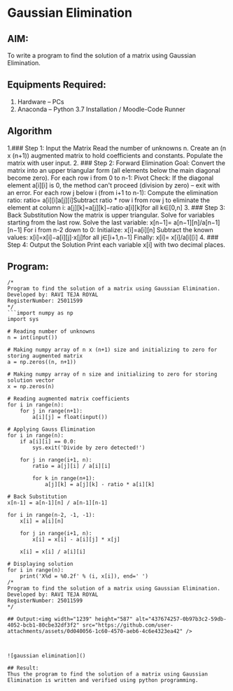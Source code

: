 # Gaussian Elimination

## AIM:
To write a program to find the solution of a matrix using Gaussian Elimination.

## Equipments Required:
1. Hardware – PCs
2. Anaconda – Python 3.7 Installation / Moodle-Code Runner

## Algorithm
1.### Step 1: Input the Matrix
Read the number of unknowns n.
Create an (n x (n+1)) augmented matrix to hold coefficients and constants.
Populate the matrix with user input. 
2. ### Step 2: Forward Elimination
Goal: Convert the matrix into an upper triangular form (all elements below the main diagonal become zero).
For each row i from 0 to n-1:
Pivot Check: If the diagonal element a[i][i] is 0, the method can't proceed (division by zero) – exit with an error.
For each row j below i (from i+1 to n-1):
Compute the elimination ratio: ratio= a[i][i]a[j][i]​
Subtract ratio * row i from row j to eliminate the element at column i: a[j][k]=a[j][k]−ratio⋅a[i][k]for all k∈[0,n]
3. ### Step 3: Back Substitution
Now the matrix is upper triangular. Solve for variables starting from the last row.
Solve the last variable:
x[n−1]= a[n−1][n]/a[n−1][n−1]​
For i from n-2 down to 0:
Initialize: x[i]=a[i][n] Subtract the known values: x[i]=x[i]−a[i][j]⋅x[j]for all j∈[i+1,n−1] Finally: x[i]= x[i]/a[i][i]
4. ### Step 4: Output the Solution
Print each variable x[i] with two decimal places.


## Program:
```
/*
Program to find the solution of a matrix using Gaussian Elimination.
Developed by: RAVI TEJA ROYAL
RegisterNumber: 25011599
*/
```import numpy as np
import sys

# Reading number of unknowns
n = int(input())

# Making numpy array of n x (n+1) size and initializing to zero for storing augmented matrix
a = np.zeros((n, n+1))

# Making numpy array of n size and initializing to zero for storing solution vector
x = np.zeros(n)

# Reading augmented matrix coefficients
for i in range(n):
    for j in range(n+1):
        a[i][j] = float(input())

# Applying Gauss Elimination
for i in range(n):
    if a[i][i] == 0.0:
        sys.exit('Divide by zero detected!')

    for j in range(i+1, n):
        ratio = a[j][i] / a[i][i]
        
        for k in range(n+1):
            a[j][k] = a[j][k] - ratio * a[i][k]

# Back Substitution
x[n-1] = a[n-1][n] / a[n-1][n-1]

for i in range(n-2, -1, -1):
    x[i] = a[i][n]
    
    for j in range(i+1, n):
        x[i] = x[i] - a[i][j] * x[j]

    x[i] = x[i] / a[i][i]

# Displaying solution
for i in range(n):
    print('X%d = %0.2f' % (i, x[i]), end=' ')
/*
Program to find the solution of a matrix using Gaussian Elimination.
Developed by: RAVI TEJA ROYAL
RegisterNumber: 25011599
*/

## Output:<img width="1239" height="587" alt="437674257-0b97b3c2-59db-4052-bcb1-80cbe32df3f2" src="https://github.com/user-attachments/assets/0d040056-1c60-4570-aeb6-4c6e4323ea42" />



![gaussian elimination]()

## Result:
Thus the program to find the solution of a matrix using Gaussian Elimination is written and verified using python programming.

